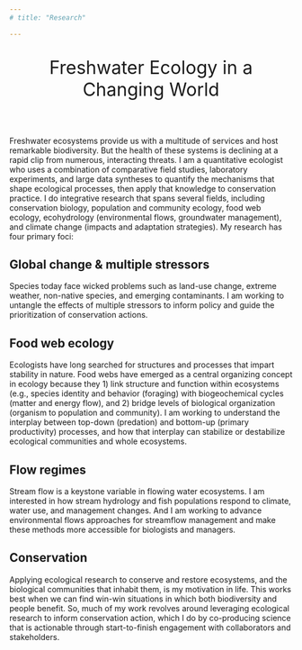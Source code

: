 ```yaml
---
# title: "Research"

---
```


<p style="text-align: center; font-size: 24pt;">Freshwater Ecology in a Changing World</p>

<br> 

Freshwater ecosystems provide us with a multitude of services and host remarkable biodiversity. But the health of these systems is declining at a rapid clip from numerous, interacting threats. 
I am a quantitative ecologist who uses a combination of comparative field studies, laboratory experiments, and large data syntheses to quantify the mechanisms that shape ecological processes, then apply that knowledge to conservation practice. I do integrative research that spans several fields, including conservation biology, population and community ecology, food web ecology, ecohydrology (environmental flows, groundwater management), and climate change (impacts and adaptation strategies). My research has four primary foci:


## Global change & multiple stressors

Species today face wicked problems such as land-use change, extreme weather, non-native species, and emerging contaminants. I am working to untangle the effects of multiple stressors to inform policy and guide the prioritization of conservation actions.  

## Food web ecology

Ecologists have long searched for structures and processes that impart stability in nature. Food webs have emerged as a central organizing concept in ecology because they 1) link structure and function within ecosystems (e.g., species identity and behavior (foraging) with biogeochemical cycles (matter and energy flow), and 2) bridge levels of biological organization (organism to population and community). I am working to understand the interplay between top-down (predation) and bottom-up (primary productivity) processes, and how that interplay can stabilize or destabilize ecological communities and whole ecosystems. 

## Flow regimes

Stream flow is a keystone variable in flowing water ecosystems. I am interested in how stream hydrology and fish populations respond to climate, water use, and management changes. And I am working to advance environmental flows approaches for streamflow management and make these methods more accessible for biologists and managers. 

## Conservation

Applying ecological research to conserve and restore ecosystems, and the biological communities that inhabit them, is my motivation in life. This works best when we can find win-win situations in which both biodiversity and people benefit. So, much of my work revolves around leveraging ecological research to inform conservation action, which I do by co-producing science that is actionable through start-to-finish engagement with collaborators and stakeholders. 